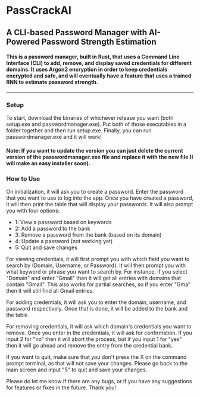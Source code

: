 # PassCrackAI
## A CLI-based Password Manager with AI-Powered Password Strength Estimation

#### This is a password manager, built in Rust, that uses a Command Line Interface (CLI) to add, remove, and display saved credentials for different domains. It uses Argon2 encryption in order to keep credentials encrypted and safe, and will eventually have a feature that uses a trained RNN to estimate password strength. 
---

### Setup
To start, download the binaries of whichever release you want (both setup.exe and passwordmanager.exe). Put both of those executables in a folder together and then run setup.exe. Finally, you can run passwordmanager.exe and it will work!
 
#### Note: If you want to update the version you can just delete the current version of the passwordmanager.exe file and replace it with the new file (I will make an easy installer soon).

### How to Use
On initialization, it will ask you to create a password. Enter the password that you want to use to log into the app. Once you have created a password, it will then print the table that will display your passwords. It will also prompt you with four options:
- 1: View a password based on keywords
- 2: Add a password to the bank
- 3: Remove a password from the bank (based on its domain)
- 4: Update a password (not working yet)
- 5: Quit and save changes

For viewing credentials, it will first prompt you with which field you want to search by (Domain, Username, or Password). It will then prompt you with what keyword or phrase you want to search by. For instance, if you select "Domain" and enter "Gmail" then it will get all entries with domains that contain "Gmail". This also works for partial searches, so if you enter "Gma" then it will still find all Gmail entries.

For adding credentials, it will ask you to enter the domain, username, and password respectively. Once that is done, it will be added to the bank and the table

For removing credentials, it will ask which domain's credentials you want to remove. Once you enter in the credentials, it will ask for confirmation. If you input 2 for "no" then it will abort the process, but if you input 1 for "yes" then it will go ahead and remove the entry from the credential bank.

If you want to quit, make sure that you don't press the X on the command prompt terminal, as that will not save your changes. Please go back to the main screen and input "5" to quit and save your changes.

Please do let me know if there are any bugs, or if you have any suggestions for features or fixes in the future. Thank you!